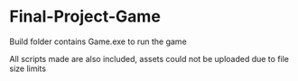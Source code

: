 # Final-Project-Game

Build folder contains Game.exe to run the game

All scripts made are also included, assets could not be uploaded due to file size limits
